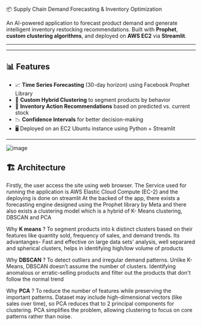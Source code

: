 📦 Supply Chain Demand Forecasting & Inventory Optimization

An AI-powered application to forecast product demand and generate intelligent inventory restocking recommendations. Built with **Prophet**, **custom clustering algorithms**, and deployed on **AWS EC2** via **Streamlit**.

---

---

## 📊 Features

- 📈 **Time Series Forecasting** (30-day horizon) using Facebook Prophet Library
- 🧠 **Custom Hybrid Clustering** to segment products by behavior
- 🔁 **Inventory Action Recommendations** based on predicted vs. current stock
- 📉 **Confidence Intervals** for better decision-making
- 🖥️ Deployed on an EC2 Ubuntu instance using Python + Streamlit

---
![image](https://github.com/user-attachments/assets/c1965783-9ac0-43fd-a2a9-6f333745f909)


## 🏗️ Architecture
Firstly, the user access the site using web browser.
The Service used for running the application is AWS Elastic Cloud Compute (EC-2) and the deploying is done on streamlit 
At the backed of the app, there exists a forecasting engine designed using the Prophet library by Meta
and there also exists a clustering model which is a hybrid of K- Means clustering, DBSCAN and PCA 

Why **K means** ?
To segment products into k distinct clusters based on their features like quantity sold, frequency of sales, and demand trends.
Its advantanges- Fast and effective on large data sets' analysis, well separared and spherical clusters, helps in identifying high/low volume of products

Why **DBSCAN** ?
To detect outliers and irregular demand patterns.
Unlike K-Means, DBSCAN doesn’t assume the number of clusters.
Identifying anomalous or erratic-selling products and filter out the products that don't follow the normal trend

Why **PCA** ?
To reduce the number of features while preserving the important patterns.
Dataset may include high-dimensional vectors (like sales over time), so PCA reduces that to 2 principal components for clustering.
PCA simplifies the problem, allowing clustering to focus on core patterns rather than noise.

